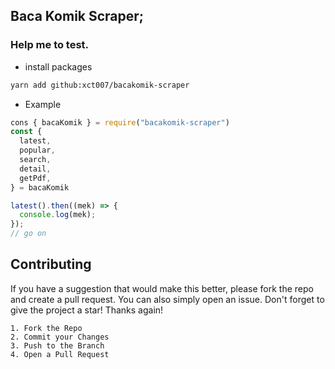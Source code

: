 ## Baca Komik Scraper;

### Help me to test.

- install packages

```bash
yarn add github:xct007/bacakomik-scraper
```

- Example

```js
cons { bacaKomik } = require("bacakomik-scraper")
const {
  latest,
  popular,
  search,
  detail,
  getPdf,
} = bacaKomik

latest().then((mek) => {
  console.log(mek);
});
// go on
```

## Contributing

If you have a suggestion that would make this better, please fork the repo and create a pull request. You can also simply open an issue.
Don't forget to give the project a star! Thanks again!

```
1. Fork the Repo
2. Commit your Changes
3. Push to the Branch
4. Open a Pull Request
```
